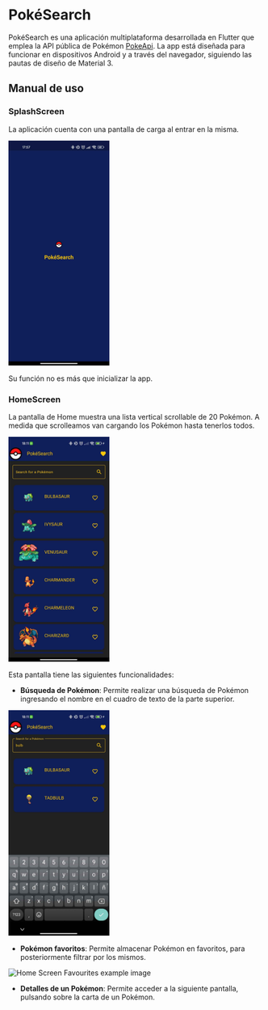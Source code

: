 # PokéSearch

PokéSearch es una aplicación multiplataforma desarrollada en Flutter que emplea la API pública de Pokémon [PokeApi](https://pokeapi.co/).
La app está diseñada para funcionar en dispositivos Android y a través del navegador, siguiendo las pautas de diseño de Material 3.

## Manual de uso

### SplashScreen

La aplicación cuenta con una pantalla de carga al entrar en la misma.

<img src="/lib/assets/splash_screen.png" alt="Splash Screen example image" width="200"/>

Su función no es más que inicializar la app.

### HomeScreen

La pantalla de Home muestra una lista vertical scrollable de 20 Pokémon. A medida que scrolleamos van cargando los Pokémon hasta tenerlos todos.

<img src="/lib/assets/home_screen.png" alt="Home Screen example image" width="200"/>

Esta pantalla tiene las siguientes funcionalidades:

- **Búsqueda de Pokémon**: Permite realizar una búsqueda de Pokémon ingresando el nombre en el cuadro de texto de la parte superior.

<img src="/lib/assets/home_screen_search.png" alt="Home Screen Search example image" width="200"/>

- **Pokémon favoritos**: Permite almacenar Pokémon en favoritos, para posteriormente filtrar por los mismos.

<img src="/lib/assets/home_screen_favourites.png" alt="Home Screen Favourites example image" width="200"/>

- **Detalles de un Pokémon**: Permite acceder a la siguiente pantalla, pulsando sobre la carta de un Pokémon.